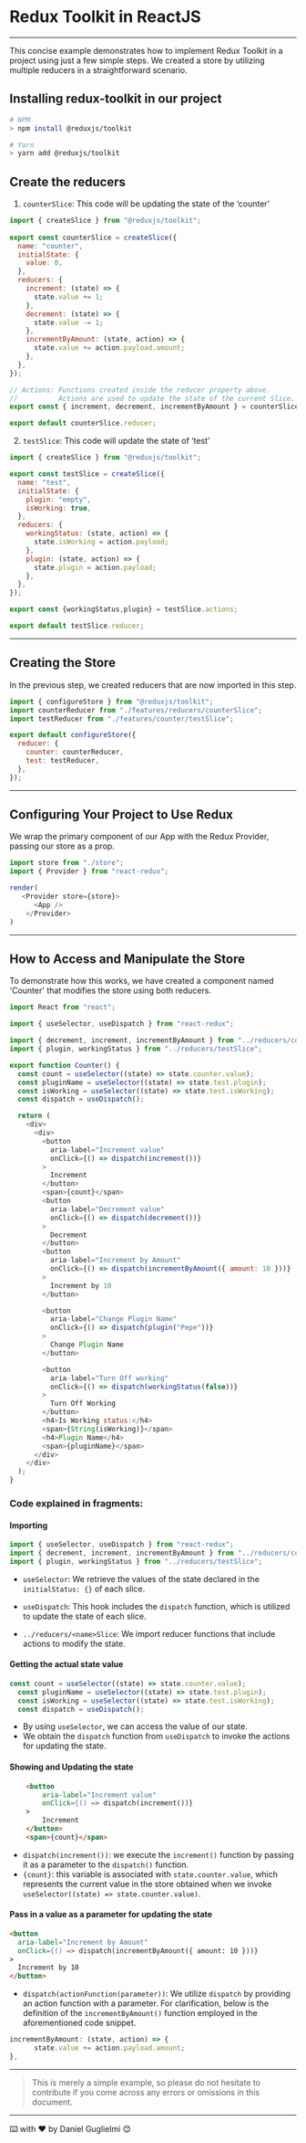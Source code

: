 # Redux Toolkit in ReactJS
___
This concise example demonstrates how to implement Redux Toolkit in a project using just a few simple steps. We created a store by utilizing multiple reducers in a straightforward scenario.

## Installing redux-toolkit in our project
```sh
# NPM
> npm install @reduxjs/toolkit

# Yarn
> yarn add @reduxjs/toolkit
```

## Create the reducers

1. `counterSlice`: This code will be updating the state of the ‘counter’
```js
import { createSlice } from "@reduxjs/toolkit";
  
export const counterSlice = createSlice({
  name: "counter",
  initialState: {
    value: 0,
  },
  reducers: {
    increment: (state) => {
      state.value += 1;
    },
    decrement: (state) => {
      state.value -= 1;
    },
    incrementByAmount: (state, action) => {
      state.value += action.payload.amount;
    },
  },
});

// Actions: Functions created inside the reducer property above.
//          Actions are used to update the state of the current Slice.
export const { increment, decrement, incrementByAmount } = counterSlice.actions;

export default counterSlice.reducer;
```
2. `testSlice`: This code will update the state of ‘test’
```js
import { createSlice } from "@reduxjs/toolkit";

export const testSlice = createSlice({
  name: "test",
  initialState: {
    plugin: "empty",
    isWorking: true,
  },
  reducers: {
    workingStatus: (state, action) => {
      state.isWorking = action.payload;
    },
    plugin: (state, action) => {
      state.plugin = action.payload;
    },
  },
});

export const {workingStatus,plugin} = testSlice.actions;

export default testSlice.reducer;
```
___
## Creating the Store
In the previous step, we created reducers that are now imported in this step.
```js
import { configureStore } from "@reduxjs/toolkit";
import counterReducer from "./features/reducers/counterSlice";
import testReducer from "./features/counter/testSlice";

export default configureStore({
  reducer: {
    counter: counterReducer,
    test: testReducer,
  },
});
```

___

## Configuring Your Project to Use Redux
We wrap the primary component of our App with the Redux Provider, passing our store as a prop.
```js
import store from "./store";
import { Provider } from "react-redux";

render(  
   <Provider store={store}>
      <App />
    </Provider>
)
```

___

## How to Access and Manipulate the Store
To demonstrate how this works, we have created a component named 'Counter' that modifies the store using both reducers.
```js
import React from "react";

import { useSelector, useDispatch } from "react-redux";

import { decrement, increment, incrementByAmount } from "../reducers/counterSlice";
import { plugin, workingStatus } from "../reducers/testSlice";

export function Counter() {
  const count = useSelector((state) => state.counter.value);
  const pluginName = useSelector((state) => state.test.plugin);
  const isWorking = useSelector((state) => state.test.isWorking);
  const dispatch = useDispatch();

  return (
    <div>
      <div>
        <button
          aria-label="Increment value"
          onClick={() => dispatch(increment())}
        >
          Increment
        </button>
        <span>{count}</span>
        <button
          aria-label="Decrement value"
          onClick={() => dispatch(decrement())}
        >
          Decrement
        </button>
        <button
          aria-label="Increment by Amount"
          onClick={() => dispatch(incrementByAmount({ amount: 10 }))}
        >
          Increment by 10
        </button>

        <button
          aria-label="Change Plugin Name"
          onClick={() => dispatch(plugin("Pepe"))}
        >
          Change Plugin Name
        </button>

        <button
          aria-label="Turn Off working"
          onClick={() => dispatch(workingStatus(false))}
        >
          Turn Off Working
        </button>
        <h4>Is Working status:</h4>
        <span>{String(isWorking)}</span>
        <h4>Plugin Name</h4>
        <span>{pluginName}</span>
      </div>
    </div>
  );
}
```

### Code explained in fragments:
#### Importing
```js
import { useSelector, useDispatch } from "react-redux";
import { decrement, increment, incrementByAmount } from "../reducers/counterSlice";
import { plugin, workingStatus } from "../reducers/testSlice";
```
* `useSelector`: We retrieve the values of the state declared in the `initialStatus: {}` of each slice.

* `useDispatch`: This hook includes the `dispatch` function, which is utilized to update the state of each slice.

* `../reducers/<name>Slice`: We import reducer functions that include actions to modify the state.

#### Getting the actual state value
```js
const count = useSelector((state) => state.counter.value);
  const pluginName = useSelector((state) => state.test.plugin);
  const isWorking = useSelector((state) => state.test.isWorking);
  const dispatch = useDispatch();
```
* By using `useSelector`, we can access the value of our state.
* We obtain the `dispatch` function from `useDispatch` to invoke the actions for updating the state.

#### Showing and Updating the state
```html
    <button
        aria-label="Increment value"
        onClick={() => dispatch(increment())}
    >
        Increment
    </button>
    <span>{count}</span>
```

* `dispatch(increment())`: we execute the `increment()` function by passing it as a parameter to the `dispatch()` function.
* `{count}`: this variable is associated with `state.counter.value`, which represents the current value in the store obtained when we invoke `useSelector((state) => state.counter.value)`.

#### Pass in a value as a parameter for updating the state
```html
<button
  aria-label="Increment by Amount"
  onClick={() => dispatch(incrementByAmount({ amount: 10 }))}
>
  Increment by 10
</button>
```
* `dispatch(actionFunction(parameter))`: We utilize `dispatch` by providing an action function with a parameter. For clarification, below is the definition of the `incrementByAmount()` function employed in the aforementioned code snippet.
```js
incrementByAmount: (state, action) => {
      state.value += action.payload.amount;
},
```
___
>This is merely a simple example, so please do not hesitate to contribute if you come across any errors or omissions in this document.
___


⌨️ with ❤️ by Daniel Guglielmi 😊
